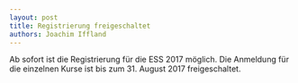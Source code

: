 ```yaml
---
layout: post
title: Registrierung freigeschaltet
authors: Joachim Iffland
---
```

Ab sofort ist die Registrierung für die ESS 2017 möglich. Die Anmeldung für 
die einzelnen Kurse ist bis zum 31. August 2017 freigeschaltet.
